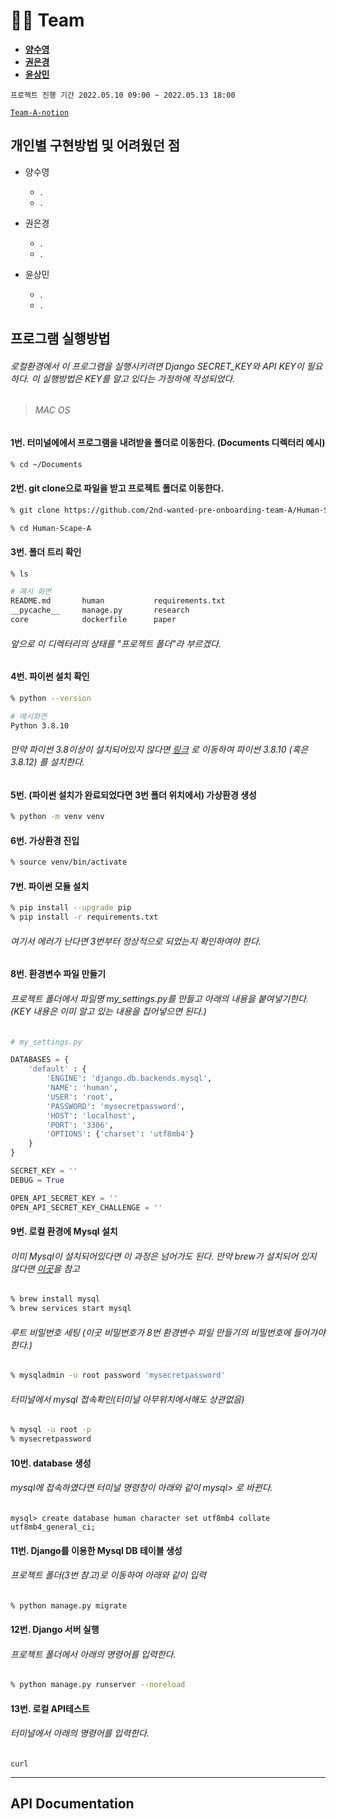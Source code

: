 # 👩‍💻 Team

- **[양수영](https://github.com/tasddc1226)**
- **[권은경](https://github.com/fore0919)**
- **[윤상민](https://github.com/redtea89)**

```
프로젝트 진행 기간 2022.05.10 09:00 ~ 2022.05.13 18:00
```

[`Team-A-notion`](https://pretty-marlin-13a.notion.site/Team-A-03cf51c7174847ce88a6302e6939ea2a)



## 개인별 구현방법 및 어려웠던 점

- 양수영

  - .
  - .

  

- 권은경

  - .
  - .

  

- 윤상민

  - .
  - .



## 프로그램 실행방법

###### 로컬환경에서 이 프로그램을 실행시키려면 Django SECRET_KEY와 API KEY이 필요하다. 이 실행방법은 KEY를 알고 있다는 가정하에 작성되었다. 



> ###### MAC OS



#### 1번. 터미널에에서 프로그램을 내려받을 폴더로 이동한다.  (Documents 디렉터리 예시)

```bash
% cd ~/Documents
```



#### 2번. git clone으로 파일을 받고 프로젝트 폴더로 이동한다. 

```bash
% git clone https://github.com/2nd-wanted-pre-onboarding-team-A/Human-Scape-A.git
```

```bash
% cd Human-Scape-A
```



#### 3번. 폴더 트리 확인

```bash
% ls

# 예시 화면
README.md		human			requirements.txt
__pycache__		manage.py		research
core			dockerfile		paper
```

###### 앞으로 이 디렉터리의 상태를 "프로젝트 폴더"라 부르겠다. 



#### 4번. 파이썬 설치 확인

```bash
% python --version

# 예시화면
Python 3.8.10
```

###### 만약 파이썬 3.8이상이 설치되어있지 않다면 [링크](https://www.python.org/downloads/) 로 이동하여 파이썬 3.8.10 (혹은 3.8.12) 를 설치한다. 



#### 5번. (파이썬 설치가 완료되었다면 3번 폴더 위치에서) 가상환경 생성

```bash
% python -m venv venv
```



#### 6번. 가상환경 진입

```bash
% source venv/bin/activate
```



#### 7번. 파이썬 모듈 설치

```bash
% pip install --upgrade pip
% pip install -r requirements.txt
```

###### 여기서 에러가 난다면 3번부터 정상적으로 되었는지 확인하여야 한다. 



#### 8번. 환경변수 파일 만들기

###### 프로젝트 폴더에서 파일명 my_settings.py를 만들고 아래의 내용을 붙여넣기한다. (KEY 내용은 이미 알고 있는 내용을 집어넣으면 된다.)

```python
# my_settings.py

DATABASES = {
    'default' : {
        'ENGINE': 'django.db.backends.mysql',
        'NAME': 'human',
        'USER': 'root',
        'PASSWORD': 'mysecretpassword',
        'HOST': 'localhost',
        'PORT': '3306',
		'OPTIONS': {'charset': 'utf8mb4'}
    }
}

SECRET_KEY = ''
DEBUG = True

OPEN_API_SECRET_KEY = ''
OPEN_API_SECRET_KEY_CHALLENGE = ''
```



#### 9번. 로컬 환경에 Mysql 설치

###### 이미 Mysql이 설치되어있다면 이 과정은 넘어가도 된다. 만약 brew가 설치되어 있지 않다면 [이곳](https://brew.sh/index_ko)을 참고 

```bash
% brew install mysql
% brew services start mysql
```

###### 루트 비밀번호 세팅 (이곳 비밀번호가 8번 환경변수 파일 만들기의 비밀번호에 들어가야한다.)

```bash
% mysqladmin -u root password 'mysecretpassword'
```

###### 터미널에서 mysql 접속확인(터미널 아무위치에서해도 상관없음)

```bash
% mysql -u root -p
% mysecretpassword
```



#### 10번. database 생성

###### mysql에 접속하였다면 터미널 명령창이 아래와 같이 mysql> 로 바뀐다. 

```mysql
mysql> create database human character set utf8mb4 collate utf8mb4_general_ci;
```



#### 11번. Django를 이용한 Mysql DB 테이블 생성

###### 프로젝트 폴더(3번 참고)로 이동하여 아래와 같이 입력

```bash
% python manage.py migrate
```



#### 12번. Django 서버 실행

###### 프로젝트 폴더에서 아래의 명령어를 입력한다. 

```bash
% python manage.py runserver --noreload
```



#### 13번. 로컬 API테스트

###### 터미널에서 아래의 명령어를 입력한다. 

```
curl
```



---



## API Documentation







